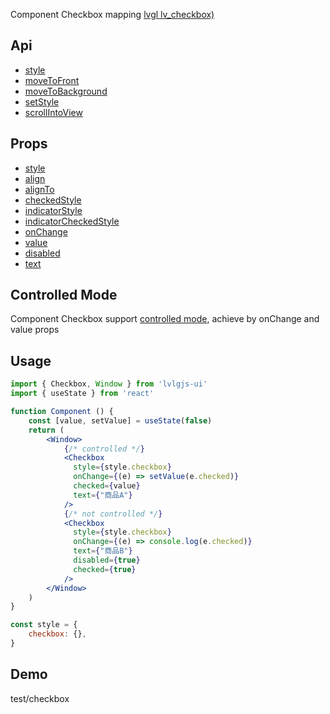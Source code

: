 Component Checkbox mapping [lvgl lv_checkbox)](https://docs.lvgl.io/master/widgets/checkbox.html)

## Api
- [style](../api/style.md)
- [moveToFront](../api/moveToFront.md)
- [moveToBackground](../api/moveToBackground.md)
- [setStyle](../api/setStyle.md)
- [scrollIntoView](../api/scrollIntoView.md)

## Props
- [style](../props/style.md)
- [align](../props/align.md)
- [alignTo](../props/alignTo.md)
- [checkedStyle](../props/checkedStyle.md)
- [indicatorStyle](../props/indicatorStyle.md)
- [indicatorCheckedStyle](../props/onIndicatorPressedStyle.md)
- [onChange](../props/onChange/2.md)
- [value](../props/value/2.md)
- [disabled](../props/disabled.md)
- [text](../props/text/1.md)

## Controlled Mode
Component Checkbox support [controlled mode](https://krasimir.gitbooks.io/react-in-patterns/content/chapter-05/), achieve by onChange and value props  

## Usage
```jsx
import { Checkbox, Window } from 'lvlgjs-ui'
import { useState } from 'react'

function Component () {
    const [value, setValue] = useState(false)
    return (
        <Window>
            {/* controlled */}
            <Checkbox
              style={style.checkbox}
              onChange={(e) => setValue(e.checked)}
              checked={value}
              text={"商品A"}
            />
            {/* not controlled */}
            <Checkbox
              style={style.checkbox}
              onChange={(e) => console.log(e.checked)}
              text={"商品B"}
              disabled={true}
              checked={true}
            />
        </Window>
    )
}

const style = {
    checkbox: {},
}
```

## Demo
test/checkbox
